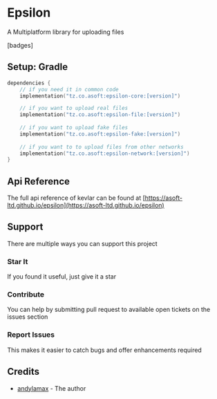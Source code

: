 # Epsilon

A Multiplatform library for uploading files

[badges]

## Setup: Gradle

```kotlin
dependencies {
    // if you need it in common code
    implementation("tz.co.asoft:epsilon-core:[version]")

    // if you want to upload real files
    implementation("tz.co.asoft:epsilon-file:[version]")
    
    // if you want to upload fake files
    implementation("tz.co.asoft:epsilon-fake:[version]")
    
    // if you want to to upload files from other networks
    implementation("tz.co.asoft:epsilon-network:[version]")
}
```

## Api Reference
The full api reference of kevlar can be found at [https://asoft-ltd.github.io/epsilon](https://asoft-ltd.github.io/epsilon)

## Support

There are multiple ways you can support this project

### Star It

If you found it useful, just give it a star

### Contribute

You can help by submitting pull request to available open tickets on the issues section

### Report Issues

This makes it easier to catch bugs and offer enhancements required

## Credits

- [andylamax](https://github.com/andylamax) - The author